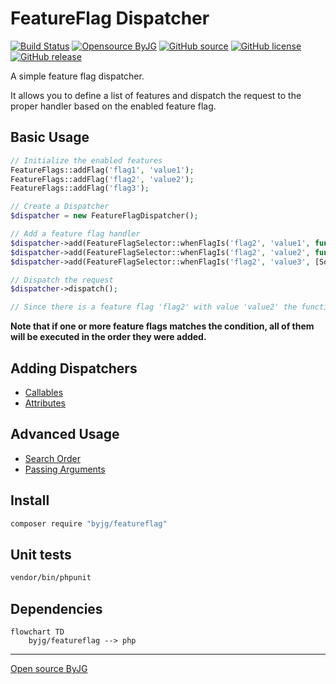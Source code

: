 # FeatureFlag Dispatcher

[![Build Status](https://github.com/byjg/uri/actions/workflows/phpunit.yml/badge.svg?branch=master)](https://github.com/byjg/php-featureflag/actions/workflows/phpunit.yml)
[![Opensource ByJG](https://img.shields.io/badge/opensource-byjg-success.svg)](https://opensource.byjg.com)
[![GitHub source](https://img.shields.io/badge/Github-source-informational?logo=github)](https://github.com/byjg/php-featureflag/)
[![GitHub license](https://img.shields.io/github/license/byjg/php-featureflag.svg)](https://opensource.byjg.com/opensource/licensing.html)
[![GitHub release](https://img.shields.io/github/release/byjg/php-featureflag.svg)](https://github.com/byjg/php-featureflag/releases/)

A simple feature flag dispatcher.

It allows you to define a list of features and dispatch the request to the proper handler based on the enabled feature flag.

## Basic Usage

```php
// Initialize the enabled features
FeatureFlags::addFlag('flag1', 'value1');
FeatureFlags::addFlag('flag2', 'value2');
FeatureFlags::addFlag('flag3');

// Create a Dispatcher
$dispatcher = new FeatureFlagDispatcher();

// Add a feature flag handler
$dispatcher->add(FeatureFlagSelector::whenFlagIs('flag2', 'value1', function () {/** function1 */}));
$dispatcher->add(FeatureFlagSelector::whenFlagIs('flag2', 'value2', function () {/** function2 */}));
$dispatcher->add(FeatureFlagSelector::whenFlagIs('flag2', 'value3', [Someclass::class, 'method1']));

// Dispatch the request    
$dispatcher->dispatch();

// Since there is a feature flag 'flag2' with value 'value2' the function2 will be executed
```

**Note that if one or more feature flags matches the condition, all of them will be executed
in the order they were added.**

## Adding Dispatchers

- [Callables](docs/callable-dispatchers.md)
- [Attributes](docs/attribute-dispatchers.md)

## Advanced Usage

- [Search Order](docs/search-order.md)
- [Passing Arguments](docs/passing-arguments.md)


## Install

```bash
composer require "byjg/featureflag"
```

## Unit tests

```bash
vendor/bin/phpunit
```

## Dependencies

```mermaid
flowchart TD
    byjg/featureflag --> php
```

----
[Open source ByJG](https://opensource.byjg.com)
